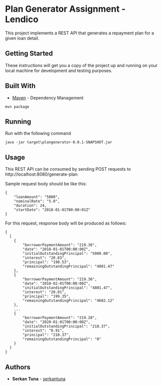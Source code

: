 # Plan Generator Assignment - Lendico 

This project implements a REST API that generates a repayment plan for a given loan detail.

## Getting Started

These instructions will get you a copy of the project up and running on your local machine for development and testing purposes.

## Built With

* [Maven](https://maven.apache.org/) - Dependency Management

```
mvn package
```

## Running

Run with the following command

```
java -jar target\plangenerator-0.0.1-SNAPSHOT.jar
```

## Usage

This REST API can be consumed by sending POST requests to http://localhost:8080/generate-plan

Sample request body should be like this:

```
{ 
    "loanAmount": "5000", 
    "nominalRate": "5.0", 
    "duration": 24, 
    "startDate": "2018-01-01T00:00:01Z" 
}
```

For this request, response body will be produced as follows:

```
{ 
  [ 
    { 
        "borrowerPaymentAmount": "219.36", 
        "date": "2018-01-01T00:00:00Z", 
        "initialOutstandingPrincipal": "5000.00", 
        "interest": "20.83", 
        "principal": "198.53", 
        "remainingOutstandingPrincipal": "4801.47" 
    }, 
    { 
        "borrowerPaymentAmount": "219.36", 
        "date": "2018-02-01T00:00:00Z", 
        "initialOutstandingPrincipal": "4801.47", 
        "interest": "20.01", 
        "principal": "199.35", 
        "remainingOutstandingPrincipal": "4602.12" 
    }, 
    ... 
    { 
        "borrowerPaymentAmount": "219.28", 
        "date": "2020-01-01T00:00:00Z", 
        "initialOutstandingPrincipal": "218.37", 
        "interest": "0.91", 
        "principal": "218.37", 
        "remainingOutstandingPrincipal": "0"
    } 
  ] 
}
```

## Authors

* **Serkan Tuna** - [serkantuna](https://github.com/serkantuna)



